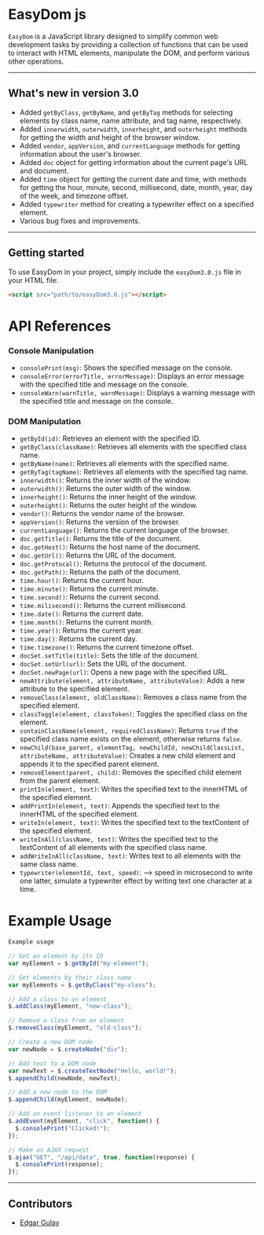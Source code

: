 # EasyDom js 

``` EasyDom ``` is a JavaScript library designed to simplify common web development tasks by providing a collection of functions that can be used to interact with HTML elements, manipulate the DOM, and perform various other operations. 

---
## What's new in version 3.0

- Added `getByClass`, `getByName`, and `getByTag` methods for selecting elements by class name, name attribute, and tag name, respectively.
- Added `innerwidth`, `outerwidth`, `innerheight`, and `outerheight` methods for getting the width and height of the browser window.
- Added `vendor`, `appVersion`, and `currentLanguage` methods for getting information about the user's browser.
- Added `doc` object for getting information about the current page's URL and document.
- Added `time` object for getting the current date and time, with methods for getting the hour, minute, second, millisecond, date, month, year, day of the week, and timezone offset.
- Added `typewriter` method for creating a typewriter effect on a specified element.
- Various bug fixes and improvements.

---

## Getting started

To use EasyDom in your project, simply include the `easyDom3.0.js` file in your HTML file:

```html
<script src="path/to/easyDom3.0.js"></script>
```

# API References

### Console Manipulation

- `consolePrint(msg)`: Shows the specified message on the console.
- `consoleError(errorTitle, errorMessage)`: Displays an error message with the specified title and message on the console.
- `consoleWarn(warnTitle, warnMessage)`: Displays a warning message with the specified title and message on the console.


### DOM Manipulation

- `getById(id)`: Retrieves an element with the specified ID.
- `getByClass(className)`: Retrieves all elements with the specified class name.
- `getByName(name)`: Retrieves all elements with the specified name.
- `getByTag(tagName)`: Retrieves all elements with the specified tag name.
- `innerwidth()`: Returns the inner width of the window.
- `outerwidth()`: Returns the outer width of the window.
- `innerheight()`: Returns the inner height of the window.
- `outerheight()`: Returns the outer height of the window.
- `vendor()`: Returns the vendor name of the browser.
- `appVersion()`: Returns the version of the browser.
- `currentLanguage()`: Returns the current language of the browser.
- `doc.getTitle()`: Returns the title of the document.
- `doc.getHost()`: Returns the host name of the document.
- `doc.getUrl()`: Returns the URL of the document.
- `doc.getProtocal()`: Returns the protocol of the document.
- `doc.getPath()`: Returns the path of the document.
- `time.hour()`: Returns the current hour.
- `time.minute()`: Returns the current minute.
- `time.second()`: Returns the current second.
- `time.milisecond()`: Returns the current millisecond.
- `time.date()`: Returns the current date.
- `time.month()`: Returns the current month.
- `time.year()`: Returns the current year.
- `time.day()`: Returns the current day.
- `time.timezone()`: Returns the current timezone offset.
- `docSet.setTitle(title)`: Sets the title of the document.
- `docSet.setUrl(url)`: Sets the URL of the document.
- `docSet.newPage(url)`: Opens a new page with the specified URL.
- `newAttribute(element, attributeName, attributeValue)`: Adds a new attribute to the specified element.
- `removeClass(element, oldClassName)`: Removes a class name from the specified element.
- `classToggle(element, classToken)`: Toggles the specified class on the element.
- `containClassName(element, requiredClassName)`: Returns `true` if the specified class name exists on the element, otherwise returns `false`.
- `newChild(base_parent, elementTag, newChildId, newChildClassList, attributeName, attributeValue)`: Creates a new child element and appends it to the specified parent element.
- `removeElement(parent, child)`: Removes the specified child element from the parent element.
- `printIn(element, text)`: Writes the specified text to the innerHTML of the specified element.
- `addPrintIn(element, text)`: Appends the specified text to the innerHTML of the specified element.
- `writeIn(element, text)`: Writes the specified text to the textContent of the specified element.
- `writeInAll(className, text)`: Writes the specified text to the textContent of all elements with the specified class name.
- `addWriteInAll(className, text)`: Writes text to all elements with the same class name.
- `typewriter(elementId, text, speed)`: --> speed in microsecond to write one latter, simulate a typewriter effect by writing text one character at a time.

# Example Usage

```javascript
Example usage

// Get an element by its ID
var myElement = $.getById("my-element");

// Get elements by their class name
var myElements = $.getByClass("my-class");

// Add a class to an element
$.addClass(myElement, "new-class");

// Remove a class from an element
$.removeClass(myElement, "old-class");

// Create a new DOM node
var newNode = $.createNode("div");

// Add text to a DOM node
var newText = $.createTextNode("Hello, world!");
$.appendChild(newNode, newText);

// Add a new node to the DOM
$.appendChild(myElement, newNode);

// Add an event listener to an element
$.addEvent(myElement, "click", function() {
  $.consolePrint("Clicked!");
});

// Make an AJAX request
$.ajax("GET", "/api/data", true, function(response) {
  $.consolePrint(response);
});
```
---
## Contributors

- [Edgar Gulay](https://eddiegulay.me)